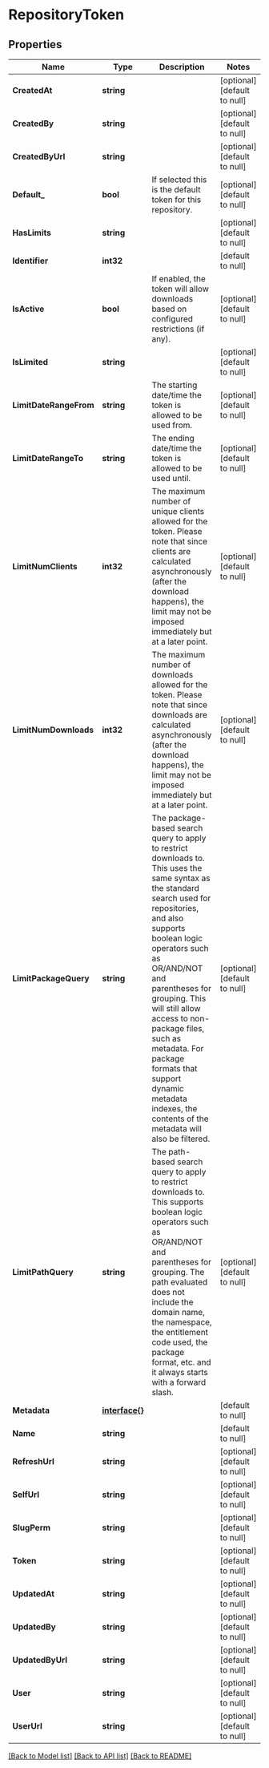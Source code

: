 # RepositoryToken

## Properties
Name | Type | Description | Notes
------------ | ------------- | ------------- | -------------
**CreatedAt** | **string** |  | [optional] [default to null]
**CreatedBy** | **string** |  | [optional] [default to null]
**CreatedByUrl** | **string** |  | [optional] [default to null]
**Default_** | **bool** | If selected this is the default token for this repository. | [optional] [default to null]
**HasLimits** | **string** |  | [optional] [default to null]
**Identifier** | **int32** |  | [default to null]
**IsActive** | **bool** | If enabled, the token will allow downloads based on configured restrictions (if any). | [optional] [default to null]
**IsLimited** | **string** |  | [optional] [default to null]
**LimitDateRangeFrom** | **string** | The starting date/time the token is allowed to be used from. | [optional] [default to null]
**LimitDateRangeTo** | **string** | The ending date/time the token is allowed to be used until. | [optional] [default to null]
**LimitNumClients** | **int32** | The maximum number of unique clients allowed for the token. Please note that since clients are calculated asynchronously (after the download happens), the limit may not be imposed immediately but at a later point. | [optional] [default to null]
**LimitNumDownloads** | **int32** | The maximum number of downloads allowed for the token. Please note that since downloads are calculated asynchronously (after the download happens), the limit may not be imposed immediately but at a later point. | [optional] [default to null]
**LimitPackageQuery** | **string** | The package-based search query to apply to restrict downloads to. This uses the same syntax as the standard search used for repositories, and also supports boolean logic operators such as OR/AND/NOT and parentheses for grouping. This will still allow access to non-package files, such as metadata. For package formats that support dynamic metadata indexes, the contents of the metadata will also be filtered. | [optional] [default to null]
**LimitPathQuery** | **string** | The path-based search query to apply to restrict downloads to. This supports boolean logic operators such as OR/AND/NOT and parentheses for grouping. The path evaluated does not include the domain name, the namespace, the entitlement code used, the package format, etc. and it always starts with a forward slash. | [optional] [default to null]
**Metadata** | [**interface{}**](interface{}.md) |  | [default to null]
**Name** | **string** |  | [default to null]
**RefreshUrl** | **string** |  | [optional] [default to null]
**SelfUrl** | **string** |  | [optional] [default to null]
**SlugPerm** | **string** |  | [optional] [default to null]
**Token** | **string** |  | [optional] [default to null]
**UpdatedAt** | **string** |  | [optional] [default to null]
**UpdatedBy** | **string** |  | [optional] [default to null]
**UpdatedByUrl** | **string** |  | [optional] [default to null]
**User** | **string** |  | [optional] [default to null]
**UserUrl** | **string** |  | [optional] [default to null]

[[Back to Model list]](../README.md#documentation-for-models) [[Back to API list]](../README.md#documentation-for-api-endpoints) [[Back to README]](../README.md)


